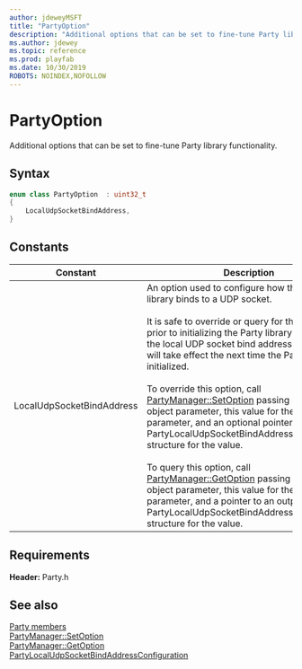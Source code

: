 ```yaml
---
author: jdeweyMSFT
title: "PartyOption"
description: "Additional options that can be set to fine-tune Party library functionality."
ms.author: jdewey
ms.topic: reference
ms.prod: playfab
ms.date: 10/30/2019
ROBOTS: NOINDEX,NOFOLLOW
---
```


# PartyOption  

Additional options that can be set to fine-tune Party library functionality.    

## Syntax  
  
```cpp
enum class PartyOption  : uint32_t  
{  
    LocalUdpSocketBindAddress,  
}  
```  
  
## Constants  
  
| Constant | Description |
| --- | --- |
| LocalUdpSocketBindAddress | An option used to configure how the Party library binds to a UDP socket.<br/><br/> It is safe to override or query for this option prior to initializing the Party library. Overriding the local UDP socket bind address configuration will take effect the next time the Party library is initialized. <br /><br /> To override this option, call [PartyManager::SetOption](../classes/PartyManager/methods/partymanager_setoption.md) passing null for the object parameter, this value for the option parameter, and an optional pointer to a PartyLocalUdpSocketBindAddressConfiguration structure for the value.   <br /><br /> To query this option, call [PartyManager::GetOption](../classes/PartyManager/methods/partymanager_getoption.md) passing null for the object parameter, this value for the option parameter, and a pointer to an output PartyLocalUdpSocketBindAddressConfiguration structure for the value. |  
  
  
## Requirements  
  
**Header:** Party.h
  
## See also  
[Party members](../party_members.md)  
[PartyManager::SetOption](../classes/PartyManager/methods/partymanager_setoption.md)  
[PartyManager::GetOption](../classes/PartyManager/methods/partymanager_getoption.md)  
[PartyLocalUdpSocketBindAddressConfiguration](../structs/partylocaludpsocketbindaddressconfiguration.md)
  
  
